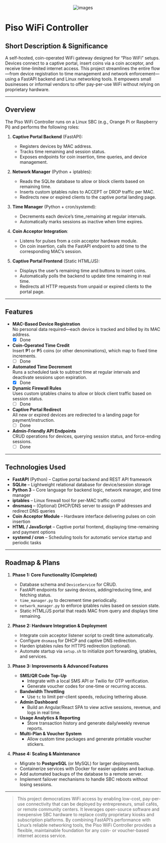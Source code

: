 <div align="center">
   
   ![images](https://github.com/user-attachments/assets/648694c1-f635-44f9-8823-0400facddd53)
   
</div>

# Piso WiFi Controller

## Short Description & Significance
A self-hosted, coin-operated WiFi gateway designed for “Piso WiFi” setups. Devices connect to a captive portal, insert coins via a coin acceptor, and receive time-limited internet access. This project streamlines the entire flow—from device registration to time management and network enforcement—using a FastAPI backend and Linux networking tools. It empowers small businesses or informal vendors to offer pay-per-use WiFi without relying on proprietary hardware.

---

## Overview
The Piso WiFi Controller runs on a Linux SBC (e.g., Orange Pi or Raspberry Pi) and performs the following roles:
1. **Captive Portal Backend** (FastAPI):  
   - Registers devices by MAC address.  
   - Tracks time remaining and session status.  
   - Exposes endpoints for coin insertion, time queries, and device management.

2. **Network Manager** (Python + iptables):  
   - Reads the SQLite database to allow or block clients based on remaining time.  
   - Inserts custom iptables rules to ACCEPT or DROP traffic per MAC.  
   - Redirects new or expired clients to the captive portal landing page.

3. **Time Manager** (Python + cron/systemd):  
   - Decrements each device’s time_remaining at regular intervals.  
   - Automatically marks sessions as inactive when time expires.

4. **Coin Acceptor Integration**:  
   - Listens for pulses from a coin acceptor hardware module.  
   - On coin insertion, calls the FastAPI endpoint to add time to the corresponding MAC’s session.

5. **Captive Portal Frontend** (Static HTML/JS):  
   - Displays the user’s remaining time and buttons to insert coins.  
   - Automatically polls the backend to update time remaining in real time.  
   - Redirects all HTTP requests from unpaid or expired clients to the portal page.

---

## Features
- **MAC-Based Device Registration**  
  No personal data required—each device is tracked and billed by its MAC address.
  - [x] Done

- **Coin-Operated Time Credit**  
  Insert ₱1 or ₱5 coins (or other denominations), which map to fixed time increments.
  - [ ] Done

- **Automated Time Decrement**  
  Runs a scheduled task to subtract time at regular intervals and deactivate sessions upon expiration.
  - [x] Done

- **Dynamic Firewall Rules**  
  Uses custom iptables chains to allow or block client traffic based on session status.
  - [ ] Done

- **Captive Portal Redirect**  
  All new or expired devices are redirected to a landing page for payment/instruction.
  - [ ] Done

- **Admin-Friendly API Endpoints**  
  CRUD operations for devices, querying session status, and force-ending sessions.
  - [ ] Done

---

## Technologies Used
- **FastAPI** (Python) – Captive portal backend and REST API framework  
- **SQLite** – Lightweight relational database for device/session storage  
- **Python 3** – Core language for backend logic, network manager, and time manager  
- **iptables** – Linux firewall tool for per-MAC traffic control  
- **dnsmasq** – (Optional) DHCP/DNS server to assign IP addresses and redirect DNS queries  
- **Coin Acceptor Module** – Hardware interface delivering pulses on coin insertion  
- **HTML / JavaScript** – Captive portal frontend, displaying time-remaining and payment options  
- **systemd / cron** – Scheduling tools for automatic service startup and periodic tasks

---

## Roadmap & Plans

1. **Phase 1: Core Functionality (Completed)**  
   - Database schema and `DeviceService` for CRUD.  
   - FastAPI endpoints for saving devices, adding/reducing time, and fetching status.  
   - `time_manager.py` to decrement time periodically.  
   - `network_manager.py` to enforce iptables rules based on session state.  
   - Static HTML/JS portal that reads MAC from query and displays time remaining.

2. **Phase 2: Hardware Integration & Deployment**  
   - Integrate coin acceptor listener script to credit time automatically.  
   - Configure `dnsmasq` for DHCP and captive DNS redirection.  
   - Harden iptables rules for HTTPS redirection (optional).  
   - Automate startup via `setup.sh` to initialize port forwarding, iptables, and services.

3. **Phase 3: Improvements & Advanced Features**  
   - **SMS/QR Code Top-Up**  
     - Integrate with a local SMS API or Twilio for OTP verification.  
     - Generate voucher codes for one-time or recurring access.  
   - **Bandwidth Throttling**  
     - Use `tc` to limit per-client speeds, reducing tethering abuse.  
   - **Admin Dashboard**  
     - Build an Angular/React SPA to view active sessions, revenue, and logs in real time.  
   - **Usage Analytics & Reporting**  
     - Store transaction history and generate daily/weekly revenue reports.  
   - **Multi-Plan & Voucher System**  
     - Allow custom time packages and generate printable voucher stickers.  

4. **Phase 4: Scaling & Maintenance**  
   - Migrate to **PostgreSQL** (or MySQL) for larger deployments.  
   - Containerize services with Docker for easier updates and backup.  
   - Add automated backups of the database to a remote server.  
   - Implement failover mechanisms to handle SBC reboots without losing sessions.

---

> This project democratizes WiFi access by enabling low-cost, pay-per-use connectivity that can be deployed by entrepreneurs, small cafés, or remote community centers. It leverages open-source software and inexpensive SBC hardware to replace costly proprietary kiosks and subscription platforms. By combining FastAPI’s performance with Linux’s reliable networking tools, the Piso WiFi Controller provides a flexible, maintainable foundation for any coin- or voucher-based internet access service.
